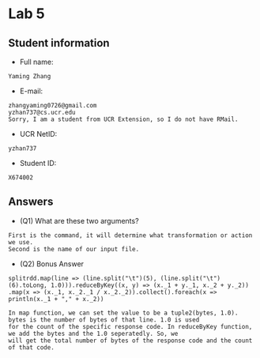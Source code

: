 # Lab 5

## Student information

* Full name:
```
Yaming Zhang
``` 
* E-mail:
```
zhangyaming0726@gmail.com
yzhan737@cs.ucr.edu
Sorry, I am a student from UCR Extension, so I do not have RMail.
```
* UCR NetID:
```
yzhan737
```
* Student ID:
```
X674002
```

## Answers

* (Q1) What are these two arguments?
```
First is the command, it will determine what transformation or action we use.
Second is the name of our input file.
```
* (Q2) Bonus Answer
```
splitrdd.map(line => (line.split("\t")(5), (line.split("\t")(6).toLong, 1.0))).reduceByKey((x, y) => (x._1 + y._1, x._2 + y._2))
.map(x => (x._1, x._2._1 / x._2._2)).collect().foreach(x => println(x._1 + "," + x._2))

In map function, we can set the value to be a tuple2(bytes, 1.0). bytes is the number of bytes of that line. 1.0 is used
for the count of the specific response code. In reduceByKey function, we add the bytes and the 1.0 seperatedly. So, we 
will get the total number of bytes of the response code and the count of that code. 
```
